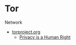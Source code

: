 Tor
===

Network

* [torproject.org](https://torproject.org/)
    * [Privacy is a Human Right](https://blog.torproject.org/privacy-is-a-human-right)